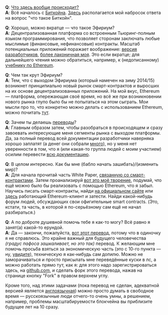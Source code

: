 **Q**: [Что здесь вообще происходит?](http://lurkmore.to/%D0%AF_%D0%BD%D0%B8%D1%85%D1%83%D1%8F_%D0%BD%D0%B5_%D0%BF%D0%BE%D0%BD%D1%8F%D0%BB) <br>
**A**: Всё началось с [Биткойна](http://lurkmore.to/Bitcoin). [Здесь](https://github.com/snordenstorm/wiki/wiki/%D0%92%D0%B2%D0%B5%D0%B4%D0%B5%D0%BD%D0%B8%D0%B5-%D0%B2-%D0%BA%D1%80%D0%B8%D0%BF%D1%82%D0%BE%D0%B2%D0%B0%D0%BB%D1%8E%D1%82%D1%8B) располагается мой набросок ответа на вопрос "что такое Биткойн".

**Q**: Хорошо, можно вкратце — что такое Эфириум? <br>
**A**: Децентрализованная платформа со встроенным Тьюринг-полным языком программирования, что позволяет сторонам заключать любые мыслимые (финансовые, нефинансовые) контракты. Масштаб потенциальных приложений поражает воображение: [версия разработчиков](https://github.com/snordenstorm/wiki/wiki/%5BRussian%5D-White-Paper#%D0%9F%D1%80%D0%B8%D0%BB%D0%BE%D0%B6%D0%B5%D0%BD%D0%B8%D1%8F), [более лаконичная моя](https://github.com/snordenstorm/wiki/wiki/%D0%9E%D1%80%D0%B3%D0%B0%D0%BD%D0%B0%D0%B9%D0%B7%D0%B5%D1%80). Это если вкратце; для дальнейшего чтения можно обратиться, например, к (недописанному) [учебнику по Ethereum](https://github.com/snordenstorm/wiki/wiki/%D0%AD%D0%BA%D1%81%D0%BF%D1%80%D0%B5%D1%81%D1%81-%D1%83%D1%87%D0%B5%D0%B1%D0%BD%D0%B8%D0%BA-%D0%BF%D0%BE-Ethereum).

**Q**: Чем так крут Эфириум? <br>
**A**: Тем, что с выходом Эфириума (который намечен на зиму 2014/15) возникнет принципиально новый рынок смарт-контрактов и выросших на их основе децентрализованных приложений. На мой вкус, Ethereum — платформа, опережающая своё время, но всё же при возникновении нового рынка глупо было бы не попытаться на этом сыграть. Мои мысли про то, что конкретно можно делать с использованием Ethereum, можно почитать [тут](https://github.com/snordenstorm/wiki/wiki/%D0%9E%D1%80%D0%B3%D0%B0%D0%BD%D0%B0%D0%B9%D0%B7%D0%B5%D1%80).

**Q**: Зачем ты делаешь [переводы](https://github.com/snordenstorm/wiki/wiki/%5BRussian%5D-Ethereum-TOC)? <br>
**A**: Главным образом затем, чтобы разобраться в происходящем и сразу завоевать интересующие меня сегменты рынка с выходом платформы. Да, за полный перевод всей документации разработчики наверняка хорошо заплатят (а денег они собрали [много](https://blockchain.info/address/36PrZ1KHYMpqSyAQXSG8VwbUiq2EogxLo2)), но у меня нет уверенности в том, что я (или какая-то группа людей с моим участием) осилим перевести [всю документацию](https://github.com/ethereum/wiki/wiki). 

**Q**: В целом интересно. Как бы мне (бабло начать зашибать)/(изменить мир)? <br>
**A**: Для начала прочитай часть White Paper, [связанную со смарт-контрактами](https://github.com/snordenstorm/wiki/wiki/%5BRussian%5D-White-Paper#%D0%A1%D0%BE%D0%BE%D0%B1%D1%89%D0%B5%D0%BD%D0%B8%D1%8F-%D0%B8-%D1%82%D1%80%D0%B0%D0%BD%D0%B7%D0%B0%D0%BA%D1%86%D0%B8%D0%B8). Затем проанализируй [вот это моё творение](https://github.com/snordenstorm/wiki/wiki/%D0%9E%D1%80%D0%B3%D0%B0%D0%BD%D0%B0%D0%B9%D0%B7%D0%B5%D1%80), подумай, что ещё можно было бы реализовать с помощью Ethereum, что я забыл. Научись писать смарт-контракты, найди [на официальном сайте](http://ethereum.org/) или [здесь](https://github.com/ethereum/wiki/wiki) работающий Ethereum-клиент и затести. Найди какой-нибудь форум людей, обсуждающих свои офигительные smart contracts. (Это, кстати, та часть, в которой я по-серьёзному сам ещё не начал разбираться.)

**Q**: А по доброте душевной помочь тебе я как-то могу? Всё равно я занят(а) какой-то ерундой. <br>
**A**: Да — закончи, пожалуйста, [вот этот перевод](https://github.com/snordenstorm/wiki/wiki/%5BRussian%5D-Open-Problems), потому что в одиночку я не справлюсь. Это крайне важный для будущего человечества *(градус пафоса зашкаливает, но это так)* перевод. К желающим мне помочь просьба взяться за экономическую часть (это с 10-го пункта — ну, [увидите](https://github.com/ethereum/wiki/wiki/Problems#economics)), техническую я как-нибудь сам допилю. Можно не заморачиваться и просто присылать мне переведённые куски в лс, а можно работать прямо тут, как я: для этого надо зарегистрироваться здесь, на [github.com](https://github.com/), и сделать форк этого перевода, нажав на странице кнопку "Fork" в правом верхнем углу. 

Кроме того, над этими задачами (пока перевод не сделан, адекватной версией является [англоязычная](https://github.com/ethereum/wiki/wiki/Problems)) можно просто думать в свободное время — русскоязычные люди отчего-то очень умны, а решением, например, проблемы масштабируемости блокчейна вы приблизите будущее лет на 10 сразу. 